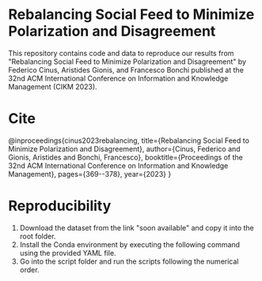 # Rebalancing Social Feed to Minimize Polarization and Disagreement
This repository contains code and data to reproduce our results from "Rebalancing Social Feed to Minimize Polarization and Disagreement" by Federico Cinus, Aristides Gionis, and Francesco Bonchi published at the 32nd ACM International Conference on Information and Knowledge Management (CIKM 2023).


# Cite
@inproceedings{cinus2023rebalancing,
  title={Rebalancing Social Feed to Minimize Polarization and Disagreement},
  author={Cinus, Federico and Gionis, Aristides and Bonchi, Francesco},
  booktitle={Proceedings of the 32nd ACM International Conference on Information and Knowledge Management},
  pages={369--378},
  year={2023}
}

# Reproducibility
1. Download the dataset from the link "soon available" and copy it into the root folder.
2. Install the Conda environment by executing the following command using the provided YAML file.
3. Go into the script folder and run the scripts following the numerical order.
